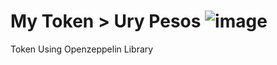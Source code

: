 # My Token > Ury Pesos     ![image](https://user-images.githubusercontent.com/95106331/186237779-ee8121a5-a633-45e0-b2bb-a788e7facba1.png)

 Token Using Openzeppelin Library
